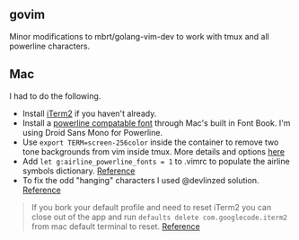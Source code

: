 govim
---
Minor modifications to mbrt/golang-vim-dev to work with tmux and all powerline characters.

Mac
---
I had to do the following.

 * Install [iTerm2](https://www.iterm2.com/) if you haven't already.
 * Install a [powerline compatable font](https://github.com/powerline/fonts) through Mac's built in Font Book. I'm using Droid Sans Mono for Powerline.
 * Use `export TERM=screen-256color` inside the container to remove two tone backgrounds from vim inside tmux. More details and options [here](http://superuser.com/questions/399296/256-color-support-for-vim-background-in-tmux)
 * Add `let g:airline_powerline_fonts = 1` to .vimrc to populate the airline symbols dictionary. [Reference](https://github.com/bling/vim-airline/wiki/FAQ)
 * To fix the odd "hanging" characters I used @devlinzed solution. [Reference](https://github.com/bling/vim-airline/issues/17)

> If you bork your default profile and need to reset iTerm2 you can close out of the app and run `defaults delete com.googlecode.iterm2` from mac default terminal to reset. [Reference](http://apple.stackexchange.com/questions/164821/restoring-iterm2-to-default-values)
